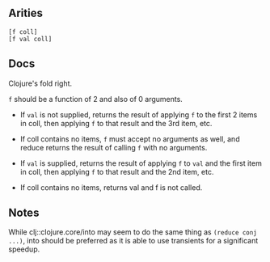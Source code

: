 ## Arities

    [f coll]
    [f val coll]

## Docs

Clojure's fold right.

`f` should be a function of 2 and also of 0 arguments.

- If `val` is not supplied, returns the result of applying `f` to the
  first 2 items in coll, then applying `f` to that result and the 3rd
  item, etc.

- If coll contains no items, `f` must accept no arguments as well, and
  reduce returns the result of calling `f` with no arguments.

- If `val` is supplied, returns the result of applying `f` to `val`
  and the first item in coll, then applying `f` to that result and the
  2nd item, etc.

- If coll contains no items, returns val and f is not called.

## Notes

While clj::clojure.core/into may seem to do the same thing as
`(reduce conj ...)`, into should be preferred as it is able to use
transients for a significant speedup.
